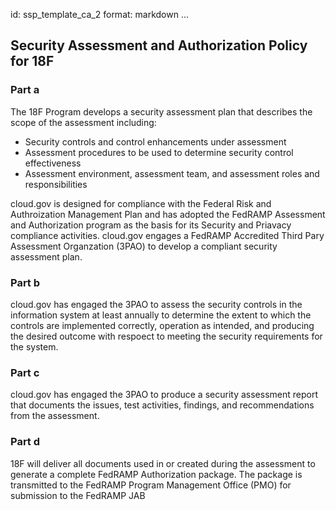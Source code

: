 id: ssp_template_ca_2
format: markdown
...
## Security Assessment and Authorization Policy for 18F

### Part a

The 18F Program develops a security assessment plan that describes the scope of the assessment including:

* Security controls and control enhancements under assessment
* Assessment procedures to be used to determine security control effectiveness
* Assessment environment, assessment team, and assessment roles and responsibilities

cloud.gov is designed for compliance with the Federal Risk and Authroization Management Plan and has adopted the FedRAMP Assessment and Authorization program as the basis for its Security and Priavacy compliance activities. cloud.gov engages a FedRAMP Accredited Third Pary Assessment Organzation (3PAO) to develop a compliant security assessment plan.

### Part b

cloud.gov has engaged the 3PAO to assess the security controls in the information system at least annually to determine the extent to which the controls are implemented correctly, operation as intended, and producing the desired outcome with respoect to meeting the security requirements for the system.

### Part c

cloud.gov has engaged the 3PAO to produce a security assessment report that documents the issues, test activities, findings, and recommendations from the assessment.

### Part d

18F will deliver all documents used in or created during the assessment to generate a complete FedRAMP Authorization package. The package is transmitted to the FedRAMP Program Management Office (PMO) for submission to the FedRAMP JAB
